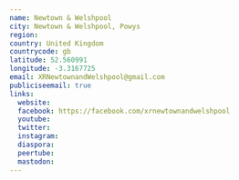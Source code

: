 ```yaml
---
name: Newtown & Welshpool
city: Newtown & Welshpool, Powys
region:
country: United Kingdom
countrycode: gb
latitude: 52.560991
longitude: -3.3167725
email: XRNewtownandWelshpool@gmail.com
publiciseemail: true
links:
  website:
  facebook: https://facebook.com/xrnewtownandwelshpool
  youtube:
  twitter:
  instagram:
  diaspora:
  peertube:
  mastodon:
---
```

